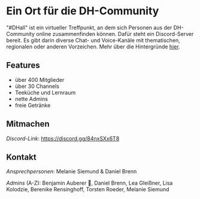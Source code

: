 # Ein Ort für die DH-Community

"#DHall" ist ein virtueller Treffpunkt, an dem sich Personen aus der DH-Community online zusammenfinden können. Dafür steht ein Discord-Server bereit. Es gibt darin diverse Chat- und Voice-Kanäle mit thematischen, regionalen oder anderen Vorzeichen. Mehr über die Hintergründe [hier](about).

## Features

* über 400 Mitglieder
* über 30 Channels
* Teeküche und Lernraum
* nette Admins
* freie Getränke

## Mitmachen

*Discord-Link*: https://discord.gg/84nxSXx6T8

## Kontakt

*Ansprechpersonen*: Melanie Siemund & Daniel Brenn

*Admins* (A-Z): Benjamin Auberer 👑, Daniel Brenn, Lea Gleißner, Lisa Kolodzie, Berenike Rensinghoff, Torsten Roeder, Melanie Siemund
